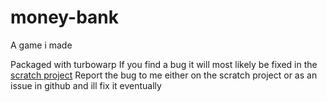 # money-bank
A game i made

Packaged with turbowarp
If you find a bug it will most likely be fixed in the [scratch project](https://scratch.mit.edu/projects/926932542/fullscreen/)
Report the bug to me either on the scratch project or as an issue in github and ill fix it eventually
